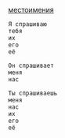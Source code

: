 [местоимения](0000%20местоимения.md)

```
Я спрашиваю
тебя
их
его
её

Он спрашивает
меня
нас

Ты спрашиваешь
меня
нас
их
его
её
```
